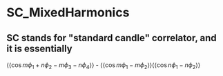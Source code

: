 # SC_MixedHarmonics

## SC stands for "standard candle" correlator, and it is essentially

$\left\langle\left\langle \cos{m\phi_{1}+n\phi_{2}-m\phi_{3}-n\phi_{4}} \right\rangle\right\rangle$ - $\left\langle\left\langle \cos{m\phi_{1}-m\phi_{2}} \right\rangle\right\rangle$$\left\langle\left\langle \cos{n\phi_{1}-n\phi_{2}} \right\rangle\right\rangle$

